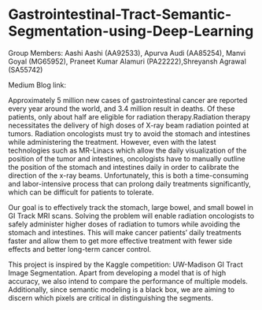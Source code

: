 # Gastrointestinal-Tract-Semantic-Segmentation-using-Deep-Learning

Group Members: Aashi Aashi (AA92533), Apurva Audi (AA85254), Manvi Goyal (MG65952), Praneet Kumar Alamuri (PA22222),Shreyansh Agrawal (SA55742)

Medium Blog link: 

Approximately 5 million new cases of gastrointestinal cancer are reported every year around the world, and 3.4 million result in deaths. Of these patients, only about half are eligible for radiation therapy.Radiation therapy necessitates the delivery of high doses of X-ray beam radiation pointed at tumors. Radiation oncologists must try to avoid the stomach and intestines while administering the treatment. However, even with the latest technologies such as MR-Linacs which allow the daily visualization of the position of the tumor and intestines, oncologists have to manually outline the position of the stomach and intestines daily in order to calibrate the direction of the x-ray beams. Unfortunately, this is both a time-consuming and labor-intensive process that can prolong daily treatments significantly, which can be difficult for patients to tolerate.

Our goal is to effectively track the stomach, large bowel, and small bowel in GI Track MRI scans. Solving the problem will enable radiation oncologists to safely administer higher doses of radiation to tumors while avoiding the stomach and intestines. This will make cancer patients’ daily treatments faster and allow them to get more effective treatment with fewer side effects and better long-term cancer control.

This project is inspired by the Kaggle competition: UW-Madison GI Tract Image Segmentation. Apart from developing a model that is of high accuracy, we also intend to compare the performance of multiple models. Additionally, since semantic modeling is a black box, we are aiming to discern which pixels are critical in distinguishing the segments.

